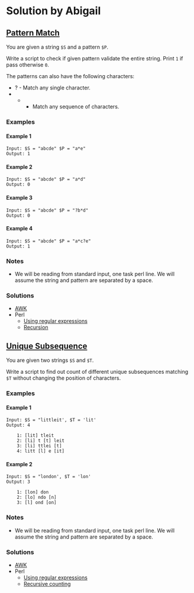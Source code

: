 # Solution by Abigail
## [Pattern Match](https://perlweeklychallenge.org/blog/perl-weekly-challenge-099/#TASK1)

You are given a string `$S` and a pattern `$P`.

Write a script to check if given pattern validate the entire string.
Print `1` if pass otherwise `0`.

The patterns can also have the following characters:
* ? - Match any single character.
* * - Match any sequence of characters.

### Examples
#### Example 1
~~~~
Input: $S = "abcde" $P = "a*e"
Output: 1
~~~~

#### Example 2
~~~~
Input: $S = "abcde" $P = "a*d"
Output: 0
~~~~

#### Example 3
~~~~
Input: $S = "abcde" $P = "?b*d"
Output: 0
~~~~

#### Example 4
~~~~
Input: $S = "abcde" $P = "a*c?e"
Output: 1
~~~~

### Notes
* We will be reading from standard input, one task perl line. We will
  assume the string and pattern are separated by a space.

### Solutions
* [AWK](awk/ch-1.awk)
* Perl
    * [Using regular expressions](perl/ch-1.pl)
    * [Recursion](perl/ch-1a.pl)


## [Unique Subsequence](https://perlweeklychallenge.org/blog/perl-weekly-challenge-099/#TASK2)

You are given two strings `$S` and `$T`.

Write a script to find out count of different unique subsequences
matching `$T` without changing the position of characters.

### Examples
#### Example 1
~~~~
Input: $S = "littleit', $T = 'lit'
Output: 4

    1: [lit] tleit
    2: [li] t [t] leit
    3: [li] ttlei [t]
    4: litt [l] e [it]
~~~~

#### Example 2
~~~~
Input: $S = "london', $T = 'lon'
Output: 3

    1: [lon] don
    2: [lo] ndo [n]
    3: [l] ond [on]
~~~~
### Notes
* We will be reading from standard input, one task perl line. We will
  assume the string and pattern are separated by a space.

### Solutions
* [AWK](awk/ch-2.awk)
* Perl
    * [Using regular expressions](perl/ch-2.pl)
    * [Recursive counting](perl/ch-2a.pl)

